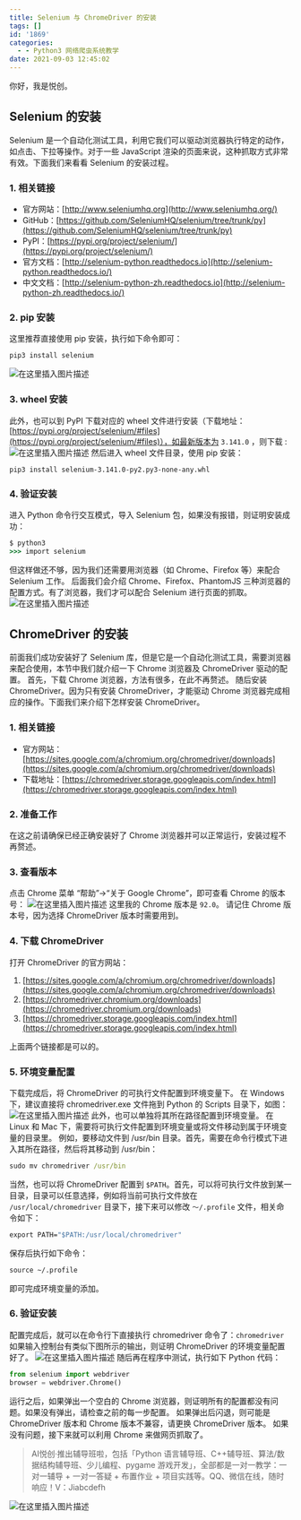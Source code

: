 ```yaml
---
title: Selenium 与 ChromeDriver 的安装
tags: []
id: '1869'
categories:
  - - Python3 网络爬虫系统教学
date: 2021-09-03 12:45:02
---
```


你好，我是悦创。

## Selenium 的安装

Selenium 是一个自动化测试工具，利用它我们可以驱动浏览器执行特定的动作，如点击、下拉等操作。对于一些 JavaScript 渲染的页面来说，这种抓取方式非常有效。下面我们来看看 Selenium 的安装过程。

### 1\. 相关链接

*   官方网站：[http://www.seleniumhq.org](http://www.seleniumhq.org/)
*   GitHub：[https://github.com/SeleniumHQ/selenium/tree/trunk/py](https://github.com/SeleniumHQ/selenium/tree/trunk/py)
*   PyPI：[https://pypi.org/project/selenium/](https://pypi.org/project/selenium/)
*   官方文档：[http://selenium-python.readthedocs.io](http://selenium-python.readthedocs.io/)
*   中文文档：[http://selenium-python-zh.readthedocs.io](http://selenium-python-zh.readthedocs.io/)

### 2\. pip 安装

这里推荐直接使用 pip 安装，执行如下命令即可：

```cmd
pip3 install selenium
```

![在这里插入图片描述](https://img-blog.csdnimg.cn/5ae59233864645f58a9ee3764edc1ad1.png?x-oss-process=image/watermark,type_ZmFuZ3poZW5naGVpdGk,shadow_10,text_aHR0cHM6Ly9ibG9nLmNzZG4ubmV0L3FxXzMzMjU0NzY2,size_16,color_FFFFFF,t_70)

### 3\. wheel 安装

此外，也可以到 PyPI 下载对应的 wheel 文件进行安装（下载地址：[https://pypi.org/project/selenium/#files](https://pypi.org/project/selenium/#files)），如最新版本为 `3.141.0` ，则下载 : ![在这里插入图片描述](https://img-blog.csdnimg.cn/a622a292a72c493fb61e10f130c2e848.png?x-oss-process=image/watermark,type_ZmFuZ3poZW5naGVpdGk,shadow_10,text_aHR0cHM6Ly9ibG9nLmNzZG4ubmV0L3FxXzMzMjU0NzY2,size_16,color_FFFFFF,t_70) 然后进入 wheel 文件目录，使用 pip 安装：

```
pip3 install selenium-3.141.0-py2.py3-none-any.whl
```

### 4\. 验证安装

进入 Python 命令行交互模式，导入 Selenium 包，如果没有报错，则证明安装成功：

```cmd
$ python3
>>> import selenium
```

但这样做还不够，因为我们还需要用浏览器（如 Chrome、Firefox 等）来配合 Selenium 工作。 后面我们会介绍 Chrome、Firefox、PhantomJS 三种浏览器的配置方式。有了浏览器，我们才可以配合 Selenium 进行页面的抓取。 ![在这里插入图片描述](https://img-blog.csdnimg.cn/e6803759dd284fc69e612bc2396e8fd1.png?x-oss-process=image/watermark,type_ZmFuZ3poZW5naGVpdGk,shadow_10,text_aHR0cHM6Ly9ibG9nLmNzZG4ubmV0L3FxXzMzMjU0NzY2,size_16,color_FFFFFF,t_70)

## ChromeDriver 的安装

前面我们成功安装好了 Selenium 库，但是它是一个自动化测试工具，需要浏览器来配合使用，本节中我们就介绍一下 Chrome 浏览器及 ChromeDriver 驱动的配置。 首先，下载 Chrome 浏览器，方法有很多，在此不再赘述。 随后安装 ChromeDriver。因为只有安装 ChromeDriver，才能驱动 Chrome 浏览器完成相应的操作。下面我们来介绍下怎样安装 ChromeDriver。

### 1\. 相关链接

*   官方网站：[https://sites.google.com/a/chromium.org/chromedriver/downloads](https://sites.google.com/a/chromium.org/chromedriver/downloads)
*   下载地址：[https://chromedriver.storage.googleapis.com/index.html](https://chromedriver.storage.googleapis.com/index.html)

### 2\. 准备工作

在这之前请确保已经正确安装好了 Chrome 浏览器并可以正常运行，安装过程不再赘述。

### 3\. 查看版本

点击 Chrome 菜单 “帮助”→“关于 Google Chrome”，即可查看 Chrome 的版本号： ![在这里插入图片描述](https://img-blog.csdnimg.cn/c39d618e59ae439eb7e90340c5915ad2.png?x-oss-process=image/watermark,type_ZmFuZ3poZW5naGVpdGk,shadow_10,text_aHR0cHM6Ly9ibG9nLmNzZG4ubmV0L3FxXzMzMjU0NzY2,size_16,color_FFFFFF,t_70) 这里我的 Chrome 版本是 `92.0`。 请记住 Chrome 版本号，因为选择 ChromeDriver 版本时需要用到。

### 4\. 下载 ChromeDriver

打开 ChromeDriver 的官方网站：

1.  [https://sites.google.com/a/chromium.org/chromedriver/downloads](https://sites.google.com/a/chromium.org/chromedriver/downloads)
2.  [https://chromedriver.chromium.org/downloads](https://chromedriver.chromium.org/downloads)
3.  [https://chromedriver.storage.googleapis.com/index.html](https://chromedriver.storage.googleapis.com/index.html)

上面两个链接都是可以的。

### 5\. 环境变量配置

下载完成后，将 ChromeDriver 的可执行文件配置到环境变量下。 在 Windows 下，建议直接将 chromedriver.exe 文件拖到 Python 的 Scripts 目录下，如图： ![在这里插入图片描述](https://img-blog.csdnimg.cn/1dfd2e0697b94b3e8caca8c98b5de328.png?x-oss-process=image/watermark,type_ZmFuZ3poZW5naGVpdGk,shadow_10,text_aHR0cHM6Ly9ibG9nLmNzZG4ubmV0L3FxXzMzMjU0NzY2,size_16,color_FFFFFF,t_70) 此外，也可以单独将其所在路径配置到环境变量。 在 Linux 和 Mac 下，需要将可执行文件配置到环境变量或将文件移动到属于环境变量的目录里。 例如，要移动文件到 /usr/bin 目录。首先，需要在命令行模式下进入其所在路径，然后将其移动到 /usr/bin：

```cmd
sudo mv chromedriver /usr/bin
```

当然，也可以将 ChromeDriver 配置到 `$PATH`。首先，可以将可执行文件放到某一目录，目录可以任意选择，例如将当前可执行文件放在 `/usr/local/chromedriver` 目录下，接下来可以修改 `～/.profile` 文件，相关命令如下：

```cmd
export PATH="$PATH:/usr/local/chromedriver"
```

保存后执行如下命令：

```cmd
source ~/.profile
```

即可完成环境变量的添加。

### 6\. 验证安装

配置完成后，就可以在命令行下直接执行 chromedriver 命令了：`chromedriver` 如果输入控制台有类似下图所示的输出，则证明 ChromeDriver 的环境变量配置好了。 ![在这里插入图片描述](https://img-blog.csdnimg.cn/9bd20593374e4093aaa1b9cb2bc62c86.png?x-oss-process=image/watermark,type_ZmFuZ3poZW5naGVpdGk,shadow_10,text_aHR0cHM6Ly9ibG9nLmNzZG4ubmV0L3FxXzMzMjU0NzY2,size_16,color_FFFFFF,t_70) 随后再在程序中测试，执行如下 Python 代码：

```python
from selenium import webdriver
browser = webdriver.Chrome()
```

运行之后，如果弹出一个空白的 Chrome 浏览器，则证明所有的配置都没有问题。如果没有弹出，请检查之前的每一步配置。 如果弹出后闪退，则可能是 ChromeDriver 版本和 Chrome 版本不兼容，请更换 ChromeDriver 版本。 如果没有问题，接下来就可以利用 Chrome 来做网页抓取了。

> AI悦创·推出辅导班啦，包括「Python 语言辅导班、C++辅导班、算法/数据结构辅导班、少儿编程、pygame 游戏开发」，全部都是一对一教学：一对一辅导 + 一对一答疑 + 布置作业 + 项目实践等。QQ、微信在线，随时响应！V：Jiabcdefh

![在这里插入图片描述](https://img-blog.csdnimg.cn/baa4e9fa26404df987ddcdc2baad7a36.png)
